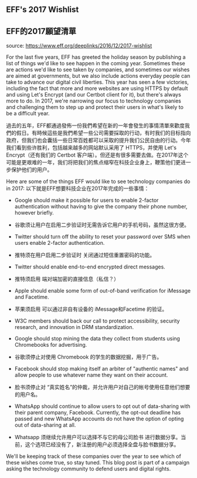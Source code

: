 
## EFF's 2017 Wishlist
## EFF的2017願望清單

source: https://www.eff.org/deeplinks/2016/12/2017-wishlist

For the last five years, EFF has greeted the holiday season by publishing a list of things we'd like to see happen in the coming year. Sometimes these are actions we'd like to see taken by companies, and sometimes our wishes are aimed at governments, but we also include actions everyday people can take to advance our digital civil liberties. This year has seen a few victories, including the fact that more and more websites are using HTTPS by default and using Let's Encrypt (and our Certbot client for it), but there's always more to do. In 2017, we're narrowing our focus to technology companies and challenging them to step up and protect their users in what's likely to be a difficult year.

過去的五年，EFF都通過發佈一份我們希望在新的一年會發生的事情清單來歡度我們的假日。有時候這些是我們希望一些公司需要採取的行动，有时我们的目标指向政府，但我们也会囊括一些日常百姓都可以采取的提升我们公民自由的行动。今年我们看到些许胜利，包括越来越多的网站默认采用了 HTTPS，并使用 Let's Encrypt（还有我们的 Certbot 客户端）。但还是有很多需要去做。在2017年这个可能是更艰难的一年，我们将把我们的焦点缩窄在科技企业身上，鞭策他们更进一步保护他们的用户。

Here are some of the things EFF would like to see technology companies do in 2017:
以下就是EFF想要科技企业在2017年完成的一些事情：

-    Google should make it possible for users to enable 2-factor authentication without having to give the company their phone number, however briefly.
-    谷歌须让用户在启用二步验证时无需告诉它用户的手机号码，虽然这很方便。

-    Twitter should turn off the ability to reset your password over SMS when users enable 2-factor authentication.
-    推特须在用户启用二步验证时 关闭通过短信重置密码的功能。

-    Twitter should enable end-to-end encrypted direct messages.
-    推特须启用 端对端加密的直接信息（私信？）

-    Apple should enable some form of out-of-band verification for iMessage and Facetime.
-    苹果须启用 可以通过非自有设备的 iMessage和Facetime 的验证。

-    W3C members should back our call to protect accessibility, security research, and innovation in DRM standardization.
-    Google should stop mining the data they collect from students using Chromebooks for advertising.
-    谷歌须停止对使用 Chromebook 的学生的数据挖掘，用于广告。

-    Facebook should stop making itself an arbiter of "authentic names" and allow people to use whatever name they want on their account.
-    脸书须停止对 “真实姓名”的仲裁，并允许用户对自己的帐号使用任意他们想要的用户名。

-    WhatsApp should continue to allow users to opt out of data-sharing with their parent company, Facebook. Currently, the opt-out deadline has passed and new WhatsApp accounts do not have the option of opting out of data-sharing at all.
-    Whatsapp 须继续允许用户可以选择不与它的母公司脸书 进行数据分享。当前，这个选项已经没有了，新注册的用户必须选择全盘与脸书数据分享。

We'll be keeping track of these companies over the year to see which of these wishes come true, so stay tuned. This blog post is part of a campaign asking the technology community to defend users and digital rights.

